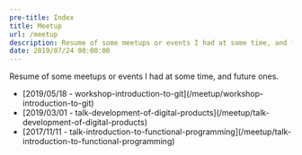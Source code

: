 ```yaml
---
pre-title: Index
title: Meetup
url: /meetup
description: Resume of some meetups or events I had at some time, and future ones
date: 2019/07/24 00:00:00
---
```


Resume of some meetups or events I had at some time, and future ones.

<nav id="file">
	<ul>
		<li>[<span class="mobile-hide">2019/05/18 - </span>workshop-introduction-to-git](/meetup/workshop-introduction-to-git)</li>
		<li>[<span class="mobile-hide">2019/03/01 - </span>talk-development-of-digital-products](/meetup/talk-development-of-digital-products)</li>
		<li>[<span class="mobile-hide">2017/11/11 - </span>talk-introduction-to-functional-programming](/meetup/talk-introduction-to-functional-programming)</li>
	</ul>
</nav>
<nav id="dir">
	<ul>
	</ul>
</nav>
